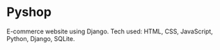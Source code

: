 # Pyshop
E-commerce website using Django.
Tech used: HTML, CSS, JavaScript, Python, Django, SQLite.
